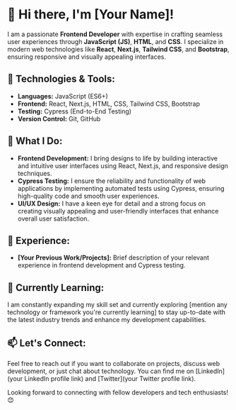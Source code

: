 # 👋 Hi there, I'm [Your Name]!

I am a passionate **Frontend Developer** with expertise in crafting seamless user experiences through **JavaScript (JS)**, **HTML**, and **CSS**. I specialize in modern web technologies like **React**, **Next.js**, **Tailwind CSS**, and **Bootstrap**, ensuring responsive and visually appealing interfaces.

## 🔬 Technologies & Tools:
- **Languages:** JavaScript (ES6+)
- **Frontend:** React, Next.js, HTML, CSS, Tailwind CSS, Bootstrap
- **Testing:** Cypress (End-to-End Testing)
- **Version Control:** Git, GitHub

## 🚀 What I Do:
- **Frontend Development:** I bring designs to life by building interactive and intuitive user interfaces using React, Next.js, and responsive design techniques.
- **Cypress Testing:** I ensure the reliability and functionality of web applications by implementing automated tests using Cypress, ensuring high-quality code and smooth user experiences.
- **UI/UX Design:** I have a keen eye for detail and a strong focus on creating visually appealing and user-friendly interfaces that enhance overall user satisfaction.

## 💼 Experience:
- **[Your Previous Work/Projects]:** Brief description of your relevant experience in frontend development and Cypress testing.

## 🌱 Currently Learning:
I am constantly expanding my skill set and currently exploring [mention any technology or framework you're currently learning] to stay up-to-date with the latest industry trends and enhance my development capabilities.

## 📫 Let's Connect:
Feel free to reach out if you want to collaborate on projects, discuss web development, or just chat about technology. You can find me on [LinkedIn](your LinkedIn profile link) and [Twitter](your Twitter profile link).

Looking forward to connecting with fellow developers and tech enthusiasts! 😊

